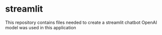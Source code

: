 # streamlit
This repository contains files needed to create a streamlit chatbot
OpenAI model was used in this application
